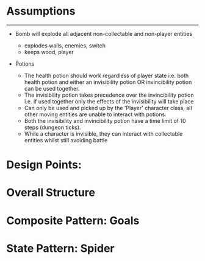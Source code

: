 # Assumptions
-------
- Bomb will explode all adjacent non-collectable and non-player entities 
    - explodes walls, enemies, switch
    - keeps wood, player


- Potions
    - The health potion should work regardless of player state i.e. both health potion and either an invisibility potion OR invincibility potion can be used together. 
    - The invisibility potion takes precedence over the invincibility potion i.e. if used together only the effects of the invisibility will take place 
    - Can only be used and picked up by the 'Player' character class, all other moving entities are unable to interact with potions. 
    - Both the invisibility and invincibility potion have a time limit of 10 steps (dungeon ticks). 
    - While a character is invisible, they can interact with collectable entities whilst still avoiding battle
    
    
# Design Points:

# Overall Structure

# Composite Pattern: Goals

# State Pattern: Spider
